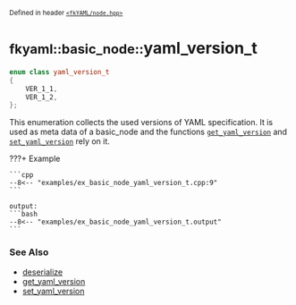 <small>Defined in header [`<fkYAML/node.hpp>`](https://github.com/fktn-k/fkYAML/blob/develop/include/fkYAML/node.hpp)</small>

# <small>fkyaml::basic_node::</small>yaml_version_t

```cpp
enum class yaml_version_t
{
    VER_1_1,
    VER_1_2,
};
```

This enumeration collects the used versions of YAML specification. It is used as meta data of a basic_node and the functions [`get_yaml_version`](get_yaml_version.md) and [`set_yaml_version`](set_yaml_version.md) rely on it.  

???+ Example

    ```cpp
    --8<-- "examples/ex_basic_node_yaml_version_t.cpp:9"
    ```

    output:
    ```bash
    --8<-- "examples/ex_basic_node_yaml_version_t.output"
    ```

### **See Also**

* [deserialize](deserialize.md)
* [get_yaml_version](get_yaml_version.md)
* [set_yaml_version](set_yaml_version.md)
